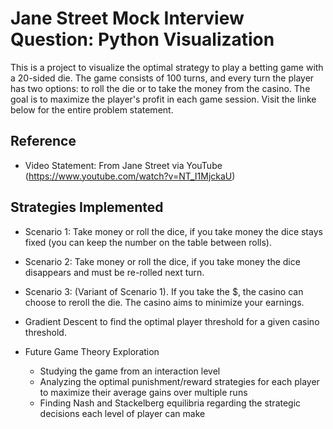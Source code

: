 # Jane Street Mock Interview Question: Python Visualization

This is a project to visualize the optimal strategy to play a betting game with a 20-sided die. The game consists of 100 turns, and every turn the player has two options: to roll the die or to take the money from the casino. The goal is to maximize the player's profit in each game session. Visit the linke below for the entire problem statement.

## Reference
* Video Statement: From Jane Street via YouTube (https://www.youtube.com/watch?v=NT_I1MjckaU)

## Strategies Implemented
* Scenario 1: Take money or roll the dice, if you take money the dice stays fixed (you can keep the number on the table between rolls).
* Scenario 2: Take money or roll the dice, if you take money the dice disappears and must be re-rolled next turn.
* Scenario 3: (Variant of Scenario 1). If you take the $, the casino can choose to reroll the die. The casino aims to minimize your earnings.
* Gradient Descent to find the optimal player threshold for a given casino threshold.

* Future Game Theory Exploration
	- Studying the game from an interaction level
	- Analyzing the optimal punishment/reward strategies for each player to maximize their average gains over multiple runs
	- Finding Nash and Stackelberg equilibria regarding the strategic decisions each level of player can make


